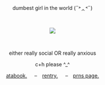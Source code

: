 <p align="center">
  dumbest girl in the world (˶˃ᆺ˂˶)
</p>
<br>
<p align="center">
  <img src="https://github.com/user-attachments/assets/6dad3870-5080-4888-bb28-1b26af79fbc9" />
</p>
<br>
<p align="center">
  either really social OR really anxious 
</p>
<p align="center">
  c+h please ^_^
</p>
<p align="center">
   <a href=https://forsaken.atabook.org>atabook.</a>⠀⠀–⠀ <a href=https://rentry.co/sunkissedIola>rentry.</a>⠀⠀–⠀ <a href=https://en.pronouns.page/@bluudud>prns page.</a>
</p>
   
<!--
**ozoIog1/ozoIog1** is a ✨ _special_ ✨ repository because its `README.md` (this file) appears on your GitHub profile.

Here are some ideas to get you started:

- 🔭 I’m currently working on ...
- 🌱 I’m currently learning ...
- 👯 I’m looking to collaborate on ...
- 🤔 I’m looking for help with ...
- 💬 Ask me about ...
- 📫 How to reach me: ...
- 😄 Pronouns: ...
- ⚡ Fun fact: ...
-->

